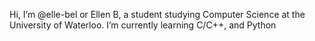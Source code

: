 Hi, I’m @elle-bel or Ellen B, a student studying Computer Science at the University of Waterloo. I’m currently learning C/C++, and Python

<!---
elle-bel/elle-bel is a ✨ special ✨ repository because its `README.md` (this file) appears on your GitHub profile.
You can click the Preview link to take a look at your changes.
--->
